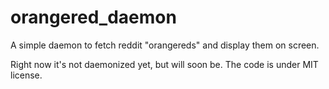 # orangered_daemon
A simple daemon to fetch reddit "orangereds" and display them on screen.

Right now it's not daemonized yet, but will soon be. The code is under MIT license.
